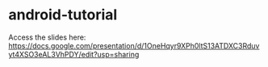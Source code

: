# android-tutorial

Access the slides here: https://docs.google.com/presentation/d/1OneHqyr9XPh0ltS13ATDXC3Rduvyt4XSO3eAL3VhPDY/edit?usp=sharing
